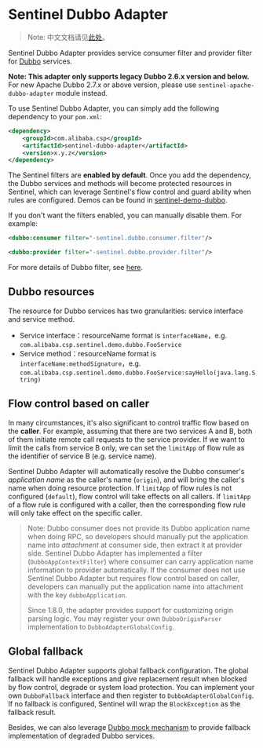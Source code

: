 # Sentinel Dubbo Adapter

> Note: 中文文档请见[此处](https://github.com/alibaba/Sentinel/wiki/主流框架的适配#dubbo)。

Sentinel Dubbo Adapter provides service consumer filter and provider filter
for [Dubbo](https://dubbo.apache.org/en-us/) services.

**Note: This adapter only supports legacy Dubbo 2.6.x version and below.**
For new Apache Dubbo 2.7.x or above version, please use `sentinel-apache-dubbo-adapter` module instead.

To use Sentinel Dubbo Adapter, you can simply add the following dependency to your `pom.xml`:

```xml
<dependency>
    <groupId>com.alibaba.csp</groupId>
    <artifactId>sentinel-dubbo-adapter</artifactId>
    <version>x.y.z</version>
</dependency>
```

The Sentinel filters are **enabled by default**. Once you add the dependency,
the Dubbo services and methods will become protected resources in Sentinel,
which can leverage Sentinel's flow control and guard ability when rules are configured.
Demos can be found in [sentinel-demo-dubbo](https://github.com/alibaba/Sentinel/tree/master/sentinel-demo/sentinel-demo-dubbo).

If you don't want the filters enabled, you can manually disable them. For example:

```xml
<dubbo:consumer filter="-sentinel.dubbo.consumer.filter"/>

<dubbo:provider filter="-sentinel.dubbo.provider.filter"/>
```

For more details of Dubbo filter, see [here](http://dubbo.apache.org/en-us/docs/dev/impls/filter.html).

## Dubbo resources

The resource for Dubbo services has two granularities: service interface and service method.

- Service interface：resourceName format is `interfaceName`，e.g. `com.alibaba.csp.sentinel.demo.dubbo.FooService`
- Service method：resourceName format is `interfaceName:methodSignature`，e.g. `com.alibaba.csp.sentinel.demo.dubbo.FooService:sayHello(java.lang.String)`

## Flow control based on caller

In many circumstances, it's also significant to control traffic flow based on the **caller**.
For example, assuming that there are two services A and B, both of them initiate remote call requests to the service provider.
If we want to limit the calls from service B only, we can set the `limitApp` of flow rule as the identifier of service B (e.g. service name).

Sentinel Dubbo Adapter will automatically resolve the Dubbo consumer's *application name* as the caller's name (`origin`),
and will bring the caller's name when doing resource protection.
If `limitApp` of flow rules is not configured (`default`), flow control will take effects on all callers.
If `limitApp` of a flow rule is configured with a caller, then the corresponding flow rule will only take effect on the specific caller.

> Note: Dubbo consumer does not provide its Dubbo application name when doing RPC,
> so developers should manually put the application name into *attachment* at consumer side,
> then extract it at provider side. Sentinel Dubbo Adapter has implemented a filter (`DubboAppContextFilter`)
> where consumer can carry application name information to provider automatically.
> If the consumer does not use Sentinel Dubbo Adapter but requires flow control based on caller,
> developers can manually put the application name into attachment with the key `dubboApplication`.
>
> Since 1.8.0, the adapter provides support for customizing origin parsing logic. You may register your own `DubboOriginParser`
> implementation to `DubboAdapterGlobalConfig`.

## Global fallback

Sentinel Dubbo Adapter supports global fallback configuration.
The global fallback will handle exceptions and give replacement result when blocked by
flow control, degrade or system load protection. You can implement your own `DubboFallback` interface
and then register to `DubboAdapterGlobalConfig`.
If no fallback is configured, Sentinel will wrap the `BlockException` as the fallback result.

Besides, we can also leverage [Dubbo mock mechanism](http://dubbo.apache.org/en-us/docs/user/demos/local-mock.html) to provide fallback implementation of degraded Dubbo services.